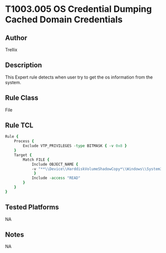 # T1003.005 OS Credential Dumping Cached Domain Credentials

## Author
Trellix

## Description
This Expert rule detects when user try to get the os information from the system.

## Rule Class 
File

## Rule TCL
```tcl
Rule {
    Process {
		Exclude VTP_PRIVILEGES -type BITMASK { -v 0x8 }
	}
    Target {
        Match FILE {
            Include OBJECT_NAME {              
            -v "**\\Device\\HarddiskVolumeShadowCopy*\\Windows\\System32\\config\\SAM"            
             }
            Include -access "READ"
        }
    }
}
```

## Tested Platforms
NA

## Notes
NA
